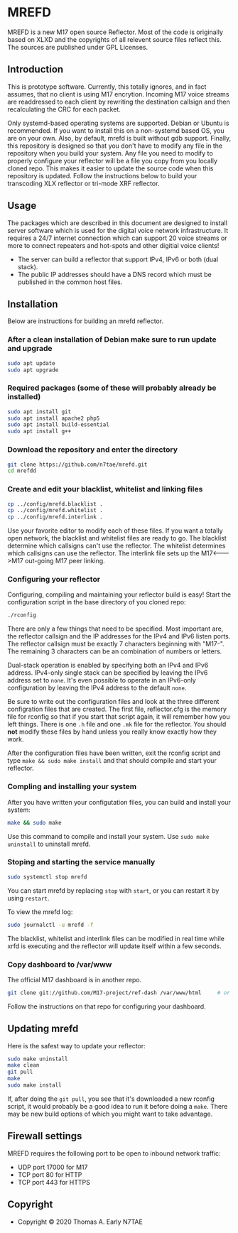 # MREFD

MREFD is a new M17 open source Reflector. Most of the code is originally based on XLXD and the copyrights of all relevent source files reflect this. The sources are published under GPL Licenses.

## Introduction

This is prototype software. Currently, this totally ignores, and in fact assumes, that no client is using M17 encrytion. Incoming M17 voice streams are readdressed to each client by rewriting the destination callsign and then recalculating the CRC for each packet.

Only systemd-based operating systems are supported. Debian or Ubuntu is recommended. If you want to install this on a non-systemd based OS, you are on your own. Also, by default, mrefd is built without gdb support. Finally, this repository is designed so that you don't have to modify any file in the repository when you build your system. Any file you need to modify to properly configure your reflector will be a file you copy from you locally cloned repo. This makes it easier to update the source code when this repository is updated. Follow the instructions below to build your transcoding XLX reflector or tri-mode XRF reflector.

## Usage

The packages which are described in this document are designed to install server software which is used for the digital voice network infrastructure. It requires a 24/7 internet connection which can support 20 voice streams or more to connect repeaters and hot-spots and other digitial voice clients!

- The server can build a reflector that support IPv4, IPv6 or both (dual stack).
- The public IP addresses should have a DNS record which must be published in the common host files.

## Installation

Below are instructions for building an mrefd reflector.

### After a clean installation of Debian make sure to run update and upgrade

```bash
sudo apt update
sudo apt upgrade
```

### Required packages (some of these will probably already be installed)

```bash
sudo apt install git
sudo apt install apache2 php5
sudo apt install build-essential
sudo apt install g++
```

### Download the repository and enter the directory

```bash
git clone https://github.com/n7tae/mrefd.git
cd mrefdd
```

### Create and edit your blacklist, whitelist and linking files

```bash
cp ../config/mrefd.blacklist .
cp ../config/mrefd.whitelist .
cp ../config/mrefd.interlink .
```

Use your favorite editor to modify each of these files. If you want a totally open network, the blacklist and whitelist files are ready to go. The blacklist determine which callsigns can't use the reflector. The whitelist determines which callsigns can use the reflector. The interlink file sets up the M17<--->M17 out-going M17 peer linking.

### Configuring your reflector

Configuring, compiling and maintaining your reflector build is easy! Start the configuration script in the base directory of you cloned repo:

```bash
./rconfig
```

There are only a few things that need to be specified. Most important are, the reflector callsign and the IP addresses for the IPv4 and IPv6 listen ports. The reflector callsign must be exactly 7 characters beginning with "M17-". The remaining 3 characters can be an combination of numbers or letters.

Dual-stack operation is enabled by specifying both an IPv4 and IPv6 address. IPv4-only single stack can be specified by leaving the IPv6 address set to `none`. It's even possible to operate in an IPv6-only configuration by leaving the IPv4 address to the default `none`.

Be sure to write out the configuration files and look at the three different configration files that are created. The first file, reflector.cfg is the memory file for rconfig so that if you start that script again, it will remember how you left things. There is one `.h` file and one `.mk` file for the reflector. You should **not** modify these files by hand unless you really know exactly how they work.

After the configuration files have been written, exit the rconfig script and type `make && sudo make install` and that should compile and start your reflector.

### Compling and installing your system

After you have written your configutation files, you can build and install your system:

```bash
make && sudo make
```

Use this command to compile and install your system. Use `sudo make uninstall` to uninstall mrefd.

### Stoping and starting the service manually

```bash
sudo systemctl stop mrefd
```

You can start mrefd by replacing `stop` with `start`, or you can restart it by using `restart`.

To view the mrefd log:

```bash
sudo journalctl -u mrefd -f
```

The blacklist, whitelist and interlink files can be modified in real time while xrfd is executing and the reflector will update itself within a few seconds.

### Copy dashboard to /var/www

The official M17 dashboard is in another repo.

```bash
git clone git://github.com/M17-project/ref-dash /var/www/html     # or where ever you system www root is located
```

Follow the instructions on that repo for configuring your dashboard.

## Updating mrefd

Here is the safest way to update your reflector:

```bash
sudo make uninstall
make clean
git pull
make
sudo make install
```

If, after doing the `git pull`, you see that it's downloaded a new rconfig script, it would probably be a good idea to run it before doing a `make`. There may be new build options of which you might want to take advantage.

## Firewall settings

MREFD requires the following port to be open to inbound network traffic:

- UDP port 17000 for M17
- TCP port 80 for HTTP
- TCP port 443 for HTTPS

## Copyright

- Copyright © 2020 Thomas A. Early N7TAE

